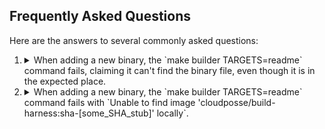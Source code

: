 ## Frequently Asked Questions


Here are the answers to several commonly asked questions:

1. <details><summary>When adding a new binary, the `make builder TARGETS=readme` command fails, claiming it can't find the binary file, even though it is in the expected place.</summary> 

    Part of the `make builder TARGETS=readme` command is building a package for the binary inside an Alpine Linux container. Since Alpine Linux uses `musl` as its C library, this often leads to situations where binaries built against `libc` might not function on Alpine. However, binaries from projects written in `Go` that are compiled using `libc` will not be found by the Alpine package builder at all if they are missing any necessary libraries, like `libc`. The solution to this problem is to add a `export APKBUILD_DEPENDS += libc6-compat` line to the top of your new binary's associated `Makefile`. 
    </details>
2.  <details><summary>When adding a new binary, the `make builder TARGETS=readme` command fails with `Unable to find image 'cloudposse/build-harness:sha-[some_SHA_stub]' locally`.</summary>

    This can occur when you have the `cloudposse/build-harness` repository checked out somewhere on your machine. `make builder TARGETS=readme` will end up looking for a docker image tagged with the SHA that the `HEAD` ref of your `buld-harness` points to. To correct this behavior, just run `make init` in the `cloudposse/packages` directory prior to running `make builder TARGETS=readme`.
    </details>
